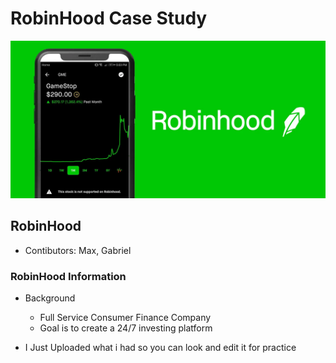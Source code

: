 # RobinHood Case Study

![](images/robinhood.webp) 


## RobinHood

- Contibutors: Max, Gabriel

### RobinHood Information

- Background
    + Full Service Consumer Finance Company
    + Goal is to create a 24/7 investing platform

- I Just Uploaded what i had so you can look and edit it for practice
